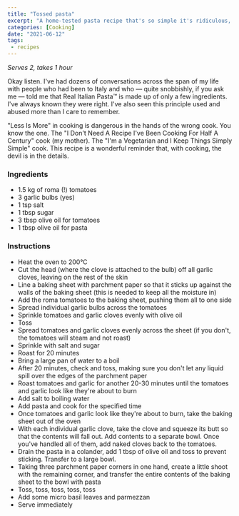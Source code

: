 ```yaml
---
title: "Tossed pasta"
excerpt: "A home-tested pasta recipe that's so simple it's ridiculous, and so tasty it's scary"
categories: [Cooking]
date: "2021-06-12"
tags:
 - recipes
---
```

_Serves 2, takes 1 hour_

Okay listen. I've had dozens of conversations across the span of my life with people who had been to Italy and who — quite snobbishly, if you ask me — told me that Real Italian Pasta™ is made up of only a few ingredients. I've always known they were right. I've also seen this principle used and abused more than I care to remember.

"Less Is More" in cooking is dangerous in the hands of the wrong cook. You know the one. The "I Don't Need A Recipe I've Been Cooking For Half A Century" cook (my mother). The "I'm a Vegetarian and I Keep Things Simply Simple" cook. This recipe is a wonderful reminder that, with cooking, the devil is in the details.

### Ingredients 
  - 1.5 kg of roma (!) tomatoes
  - 3 garlic bulbs (yes)
  - 1 tsp salt
  - 1 tbsp sugar 
  - 3 tbsp olive oil for tomatoes
  - 1 tbsp olive oil for pasta 

### Instructions

  - Heat the oven to 200°C
  - Cut the head (where the clove is attached to the bulb) off all garlic cloves, leaving on the rest of the skin
  - Line a baking sheet with parchment paper so that it sticks up against the walls of the baking sheet (this is needed to keep all the moisture in)
  - Add the roma tomatoes to the baking sheet, pushing them all to one side
  - Spread individual garlic bulbs across the tomatoes
  - Sprinkle tomatoes and garlic cloves evenly with olive oil
  - Toss
  - Spread tomatoes and garlic cloves evenly across the sheet (if you don't, the tomatoes will steam and not roast)
  - Sprinkle with salt and sugar
  - Roast for 20 minutes
  - Bring a large pan of water to a boil
  - After 20 minutes, check and toss, making sure you don't let any liquid spill over the edges of the parchment paper
  - Roast tomatoes and garlic for another 20-30 minutes until the tomatoes and garlic look like they're about to burn
  - Add salt to boiling water
  - Add pasta and cook for the specified time 
  - Once tomatoes and garlic look like they're about to burn, take the baking sheet out of the oven
  - With each individual garlic clove, take the clove and squeeze its butt so that the contents will fall out. Add contents to a separate bowl. Once you've handled all of them, add naked cloves back to the tomatoes.
  - Drain the pasta in a colander, add 1 tbsp of olive oil and toss to prevent sticking. Transfer to a large bowl.
  - Taking three parchment paper corners in one hand, create a little shoot with the remaining corner, and transfer the entire contents of the baking sheet to the bowl with pasta
  - Toss, toss, toss, toss, toss
  - Add some micro basil leaves and parmezzan
  - Serve immediately